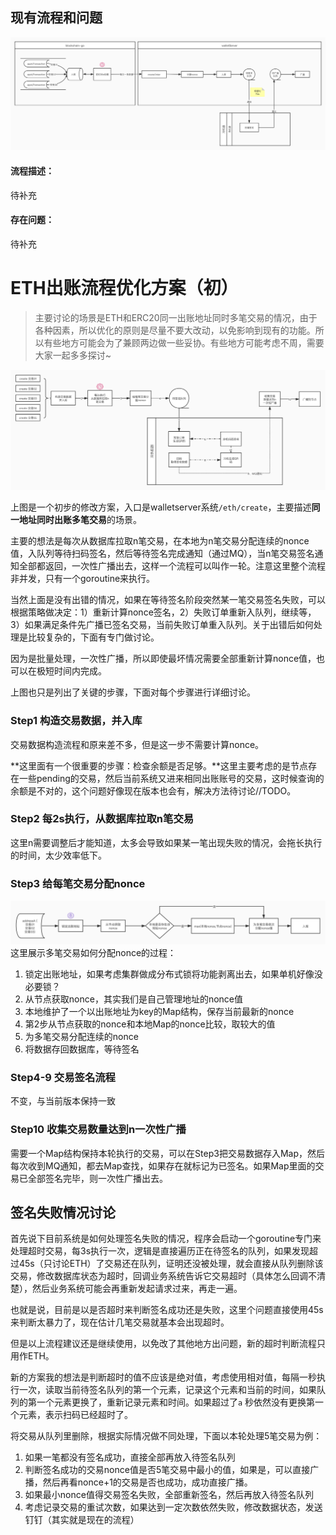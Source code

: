 

## 现有流程和问题

![现有流程](doc/oldversion.jpg)

#### 流程描述：
待补充

#### 存在问题：
待补充


# ETH出账流程优化方案（初）

> 主要讨论的场景是ETH和ERC20同一出账地址同时多笔交易的情况，由于各种因素，所以优化的原则是尽量不要大改动，以免影响到现有的功能。所以有些地方可能会为了兼顾两边做一些妥协。有些地方可能考虑不周，需要大家一起多多探讨~
>

![修改方案流程-初稿](doc/newversion.jpg)

上图是一个初步的修改方案，入口是walletserver系统`/eth/create`，主要描述**同一地址同时出账多笔交易**的场景。

主要的想法是每次从数据库拉取n笔交易，在本地为n笔交易分配连续的nonce值，入队列等待扫码签名，然后等待签名完成通知（通过MQ），当n笔交易签名通知全部都返回，一次性广播出去，这样一个流程可以叫作一轮。注意这里整个流程非并发，只有一个goroutine来执行。

当然上面是没有出错的情况，如果在等待签名阶段突然某一笔交易签名失败，可以根据策略做决定：1）重新计算nonce签名，2）失败订单重新入队列，继续等，3）如果满足条件先广播已签名交易，当前失败订单重入队列。关于出错后如何处理是比较复杂的，下面有专门做讨论。

因为是批量处理，一次性广播，所以即使最坏情况需要全部重新计算nonce值，也可以在极短时间内完成。

上图也只是列出了关键的步骤，下面对每个步骤进行详细讨论。

### Step1 构造交易数据，并入库

交易数据构造流程和原来差不多，但是这一步不需要计算nonce。

**这里面有一个很重要的步骤：检查余额是否足够。**这里主要考虑的是节点存在一些pending的交易，然后当前系统又进来相同出账账号的交易，这时候查询的余额是不对的，这个问题好像现在版本也会有，解决方法待讨论//TODO。

### Step2 每2s执行，从数据库拉取n笔交易

这里n需要调整后才能知道，太多会导致如果某一笔出现失败的情况，会拖长执行的时间，太少效率低下。

### Step3 给每笔交易分配nonce

![Step3 详细流程](doc/step3.jpg)
这里展示多笔交易如何分配nonce的过程：

1. 锁定出账地址，如果考虑集群做成分布式锁将功能剥离出去，如果单机好像没必要锁？
2. 从节点获取nonce，其实我们是自己管理地址的nonce值
3. 本地维护了一个以出账地址为key的Map结构，保存当前最新的nonce
4. 第2步从节点获取的nonce和本地Map的nonce比较，取较大的值
5. 为多笔交易分配连续的nonce
6. 将数据存回数据库，等待签名

### Step4-9 交易签名流程

不变，与当前版本保持一致

### Step10 收集交易数量达到n一次性广播

需要一个Map结构保持本轮执行的交易，可以在Step3把交易数据存入Map，然后每次收到MQ通知，都去Map查找，如果存在就标记为已签名。如果Map里面的交易已全部签名完毕，则一次性广播出去。

## 签名失败情况讨论

首先说下目前系统是如何处理签名失败的情况，程序会启动一个goroutine专门来处理超时交易，每3s执行一次，逻辑是直接遍历正在待签名的队列，如果发现超过45s（只讨论ETH）了交易还在队列，证明还没被处理，就会直接从队列删除该交易，修改数据库状态为超时，回调业务系统告诉它交易超时（具体怎么回调不清楚），然后业务系统可能会再重新发起请求过来，再走一遍。

也就是说，目前是以是否超时来判断签名成功还是失败，这里个问题直接使用45s来判断太暴力了，现在估计几笔交易就基本会出现超时。

但是以上流程建议还是继续使用，以免改了其他地方出问题，新的超时判断流程只用作ETH。

新的方案我的想法是判断超时的值不应该是绝对值，考虑使用相对值，每隔一秒执行一次，读取当前待签名队列的第一个元素，记录这个元素和当前的时间，如果队列的第一个元素更换了，重新记录元素和时间。如果超过了`a`
秒依然没有更换第一个元素，表示扫码已经超时了。

将交易从队列里删除，根据实际情况做不同处理，下面以本轮处理5笔交易为例：

1. 如果一笔都没有签名成功，直接全部再放入待签名队列
2. 判断签名成功的交易nonce值是否5笔交易中最小的值，如果是，可以直接广播，然后再看nonce+1的交易是否也成功，成功直接广播。
3. 如果最小nonce值得交易签名失败，全部重新签名，然后再放入待签名队列
4. 考虑记录交易的重试次数，如果达到一定次数依然失败，修改数据状态，发送钉钉（其实就是现在的流程）

